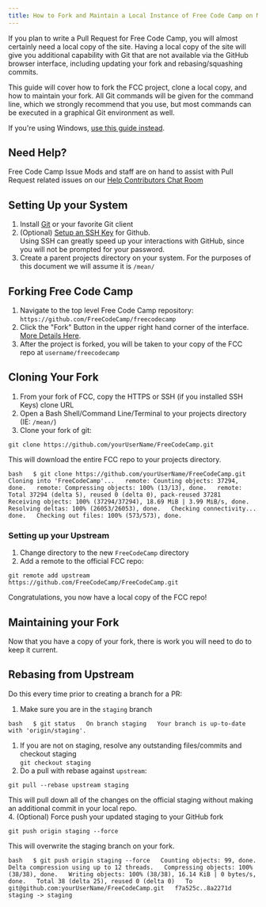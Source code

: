 ```yaml
---
title: How to Fork and Maintain a Local Instance of Free Code Camp on Mac and Linux
---
```

If you plan to write a <a>Pull Request for Free Code Camp</a>, you will almost certainly need a local copy of the site. Having a local copy of the site will give you additional capability with Git that are not available via the GitHub browser interface, including updating your fork and rebasing/squashing commits.

This guide will cover how to fork the FCC project, clone a local copy, and how to maintain your fork. All Git commands will be given for the command line, which we strongly recommend that you use, but most commands can be executed in a graphical Git environment as well.

If you're using Windows, <a href='https://forum.freecodecamp.com/t/how-to-clone-and-setup-the-free-code-camp-website-on-a-windows-pc/19366' target='_blank' rel='nofollow'>use this guide instead</a>.

## Need Help?

Free Code Camp Issue Mods and staff are on hand to assist with Pull Request related issues on our <a href='https://gitter.im/FreeCodeCamp/HelpContributors' target='_blank' rel='nofollow'>Help Contributors Chat Room</a>

## Setting Up your System

1.  Install <a href='https://git-scm.com/' target='_blank' rel='nofollow'>Git</a> or your favorite Git client
2.  (Optional) <a href='https://help.github.com/articles/generating-ssh-keys/' target='_blank' rel='nofollow'>Setup an SSH Key</a> for Github.  
    Using SSH can greatly speed up your interactions with GitHub, since you will not be prompted for your password.
3.  Create a parent projects directory on your system. For the purposes of this document we will assume it is `/mean/`

## Forking Free Code Camp

1.  Navigate to the top level Free Code Camp repository: `https://github.com/FreeCodeCamp/freecodecamp`
2.  Click the "Fork" Button in the upper right hand corner of the interface. <a href='https://help.github.com/articles/fork-a-repo/' target='_blank' rel='nofollow'>More Details Here</a>.
3.  After the project is forked, you will be taken to your copy of the FCC repo at `username/freecodecamp`

## Cloning Your Fork

1.  From your fork of FCC, copy the HTTPS or SSH (if you installed SSH Keys) clone URL
2.  Open a Bash Shell/Command Line/Terminal to your projects directory (IE: `/mean/`)
3.  Clone your fork of git:

`git clone https://github.com/yourUserName/FreeCodeCamp.git`

This will download the entire FCC repo to your projects directory.

`bash  
$ git clone https://github.com/yourUserName/FreeCodeCamp.git  
Cloning into 'FreeCodeCamp'...  
remote: Counting objects: 37294, done.  
remote: Compressing objects: 100% (13/13), done.  
remote: Total 37294 (delta 5), reused 0 (delta 0), pack-reused 37281  
Receiving objects: 100% (37294/37294), 18.69 MiB | 3.99 MiB/s, done.  
Resolving deltas: 100% (26053/26053), done.  
Checking connectivity... done.  
Checking out files: 100% (573/573), done.` 

### Setting up your Upstream

1.  Change directory to the new `FreeCodeCamp` directory
2.  Add a remote to the official FCC repo:

`git remote add upstream https://github.com/FreeCodeCamp/FreeCodeCamp.git`

Congratulations, you now have a local copy of the FCC repo!

## Maintaining your Fork

Now that you have a copy of your fork, there is work you will need to do to keep it current.

## Rebasing from Upstream

Do this every time prior to creating a branch for a PR:

1.  Make sure you are in the `staging` branch

`bash  
$ git status  
On branch staging  
Your branch is up-to-date with 'origin/staging'.` 

1.  If you are not on staging, resolve any outstanding files/commits and checkout staging  
    `git checkout staging`
2.  Do a pull with rebase against `upstream`:

`git pull --rebase upstream staging`

This will pull down all of the changes on the official staging without making an additional commit in your local repo.  
4\. (Optional) Force push your updated staging to your GitHub fork

`git push origin staging --force`

This will overwrite the staging branch on your fork.

`bash  
$ git push origin staging --force  
Counting objects: 99, done.  
Delta compression using up to 12 threads.  
Compressing objects: 100% (38/38), done.  
Writing objects: 100% (38/38), 16.14 KiB | 0 bytes/s, done.  
Total 38 (delta 25), reused 0 (delta 0)  
To git@github.com:yourUserName/FreeCodeCamp.git  
f7a525c..8a2271d staging -> staging`